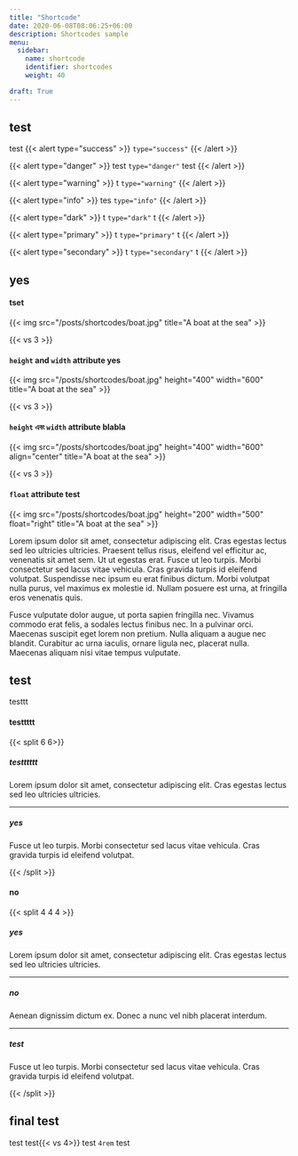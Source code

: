 ```yaml
---
title: "Shortcode"
date: 2020-06-08T08:06:25+06:00
description: Shortcodes sample
menu:
  sidebar:
    name: shortcode
    identifier: shortcodes
    weight: 40

draft: True
---
```




## test

test
{{< alert type="success" >}}
 `type="success"` 
{{< /alert >}}

{{< alert type="danger" >}}
test `type="danger"` test
{{< /alert >}}

{{< alert type="warning" >}}
t `type="warning"` 
{{< /alert >}}

{{< alert type="info" >}}
tes `type="info"` 
{{< /alert >}}

{{< alert type="dark" >}}
t `type="dark"` t
{{< /alert >}}

{{< alert type="primary" >}}
t `type="primary"` t
{{< /alert >}}

{{< alert type="secondary" >}}
t `type="secondary"` t
{{< /alert >}}

## yes

#### tset

{{< img src="/posts/shortcodes/boat.jpg" title="A boat at the sea" >}}

{{< vs 3 >}}

#### `height` and `width` attribute yes

{{< img src="/posts/shortcodes/boat.jpg" height="400" width="600" title="A boat at the sea" >}}

{{< vs 3 >}}

#### `height` এবং `width` attribute blabla

{{< img src="/posts/shortcodes/boat.jpg" height="400" width="600" align="center" title="A boat at the sea" >}}

{{< vs 3 >}}

#### `float` attribute test

{{< img src="/posts/shortcodes/boat.jpg" height="200" width="500" float="right" title="A boat at the sea" >}}

Lorem ipsum dolor sit amet, consectetur adipiscing elit. Cras egestas lectus sed leo ultricies ultricies. Praesent tellus risus, eleifend vel efficitur ac, venenatis sit amet sem. Ut ut egestas erat. Fusce ut leo turpis. Morbi consectetur sed lacus vitae vehicula. Cras gravida turpis id eleifend volutpat. Suspendisse nec ipsum eu erat finibus dictum. Morbi volutpat nulla purus, vel maximus ex molestie id. Nullam posuere est urna, at fringilla eros venenatis quis.

Fusce vulputate dolor augue, ut porta sapien fringilla nec. Vivamus commodo erat felis, a sodales lectus finibus nec. In a pulvinar orci. Maecenas suscipit eget lorem non pretium. Nulla aliquam a augue nec blandit. Curabitur ac urna iaculis, ornare ligula nec, placerat nulla. Maecenas aliquam nisi vitae tempus vulputate.

## test

testtt
#### testtttt

{{< split 6 6>}}

##### testttttt

Lorem ipsum dolor sit amet, consectetur adipiscing elit. Cras egestas lectus sed leo ultricies ultricies.

---

##### yes

Fusce ut leo turpis. Morbi consectetur sed lacus vitae vehicula. Cras gravida turpis id eleifend volutpat.

{{< /split >}}

#### no

{{< split 4 4 4 >}}

##### yes

Lorem ipsum dolor sit amet, consectetur adipiscing elit. Cras egestas lectus sed leo ultricies ultricies.

---

##### no
Aenean dignissim dictum ex. Donec a nunc vel nibh placerat interdum. 

---

##### test

Fusce ut leo turpis. Morbi consectetur sed lacus vitae vehicula. Cras gravida turpis id eleifend volutpat.

{{< /split >}}

## final test

test
test{{< vs 4>}}
test `4rem` test